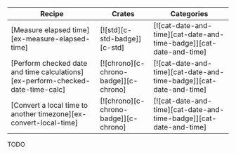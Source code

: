 | Recipe | Crates | Categories |
|--------|--------|------------|
| [Measure elapsed time][ex-measure-elapsed-time] | [![std][c-std-badge]][c-std] | [![cat-date-and-time][cat-date-and-time-badge]][cat-date-and-time] |
| [Perform checked date and time calculations][ex-perform-checked-date-time-calc] | [![chrono][c-chrono-badge]][c-chrono] | [![cat-date-and-time][cat-date-and-time-badge]][cat-date-and-time] |
| [Convert a local time to another timezone][ex-convert-local-time] | [![chrono][c-chrono-badge]][c-chrono] | [![cat-date-and-time][cat-date-and-time-badge]][cat-date-and-time] |

<div class="hidden">
TODO
</div>
